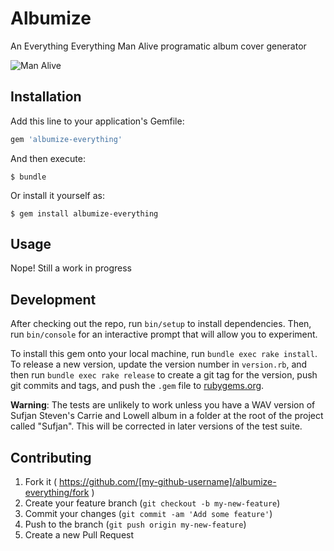 # Albumize

An Everything Everything Man Alive programatic album cover generator

![Man Alive](http://d.pr/i/sVQA)

## Installation

Add this line to your application's Gemfile:

```ruby
gem 'albumize-everything'
```

And then execute:

    $ bundle

Or install it yourself as:

    $ gem install albumize-everything

## Usage

Nope! Still a work in progress

## Development

After checking out the repo, run `bin/setup` to install dependencies. Then, run `bin/console` for an interactive prompt that will allow you to experiment.

To install this gem onto your local machine, run `bundle exec rake install`. To release a new version, update the version number in `version.rb`, and then run `bundle exec rake release` to create a git tag for the version, push git commits and tags, and push the `.gem` file to [rubygems.org](https://rubygems.org).

**Warning**: The tests are unlikely to work unless you have a WAV version of Sufjan Steven's Carrie and Lowell album in a folder at the root of the project called "Sufjan". This will be corrected in later versions of the test suite.

## Contributing

1. Fork it ( https://github.com/[my-github-username]/albumize-everything/fork )
2. Create your feature branch (`git checkout -b my-new-feature`)
3. Commit your changes (`git commit -am 'Add some feature'`)
4. Push to the branch (`git push origin my-new-feature`)
5. Create a new Pull Request
